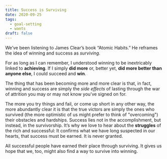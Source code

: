 ```yaml
---
title: Success is Surviving
date: 2020-09-25
tags:
  - goal-setting
  - wants
draft: false
---
```

We’ve been listening to James Clear’s book “Atomic Habits.” He reframes the idea of winning and success as <em>surviving</em>.
<!-- excerpt -->

For as long as I can remember, I understood winning to be inextricably linked to **achieving**. If I simply **did more** or, better yet, **did more better than anyone else**, I could succeed and **win**. 

The thing that has been becoming more and more clear is that, in fact, winning and success are simply the *side effects* of lasting through the war of attrition you may or may not know you’ve signed on for.

The more you try things and fail, or come up short in any other way, the more abundantly clear it is that the true victors are simply the ones who survived (the more optimistic of us might prefer to think of "overcoming") their obstacles and hardships. Success lies not in the accomplishment, but instead, in the survivorship. It’s why we love to hear about the **struggles** of the rich and successful: It confirms what we have long suspected in our hearts, that success must be earned. It is never granted. 

All successful people have earned their place through surviving. It gives us hope that we, too, might also find a way to survive into winning.